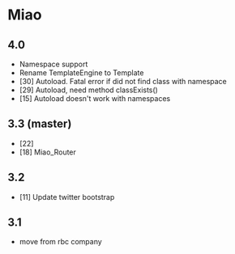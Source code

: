 # Miao

## 4.0
 * Namespace support
 * Rename TemplateEngine to Template
 * [30] Autoload. Fatal error if did not find class with namespace
 * [29] Autoload, need method classExists()
 * [15] Autoload doesn't work with namespaces

## 3.3 (master)
 * [22]
 * [18] Miao_Router

## 3.2
 * [11] Update twitter bootstrap

## 3.1
 * move from rbc company